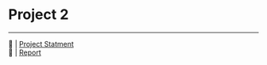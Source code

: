 # Project 2

___________________________________________________________

🔗 | [Project Statment](AI_project2.pdf)  <br>
🔗 | [Report](AIReport2.pdf)  <br>


